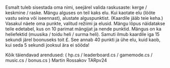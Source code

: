Esmalt tuleb sisestada oma nimi, seejärel valida raskusaste: kerge / keskmine / raske. Mängu alguses on teil kaks elu. Kui kaotate elu (lööte vastu seina või iseennast), alustate alguspunktist. (Kaardile jääb teie keha.) Vasakul näete oma punkte, valitud režiimi ja elusid. Mängu lõpus näidatakse teile edetabel, kus on 10 parimat mängijat ja nende punktid. Mängus on ka heliefektid (muusika / toidu heli / surma heli). Samuti ilmub kaardile iga 15 sekundi järel boonuseks toit £. See annab 40 punkti ja ühe elu, kuid kaob, kui seda 5 sekundi jooksul ära ei sööda!

Kõik täiendavad arendused:  ( hp.cs / leaderboard.cs / gamemode.cs / music.cs / bonus.cs )
Martin Rossakov TARpv24
